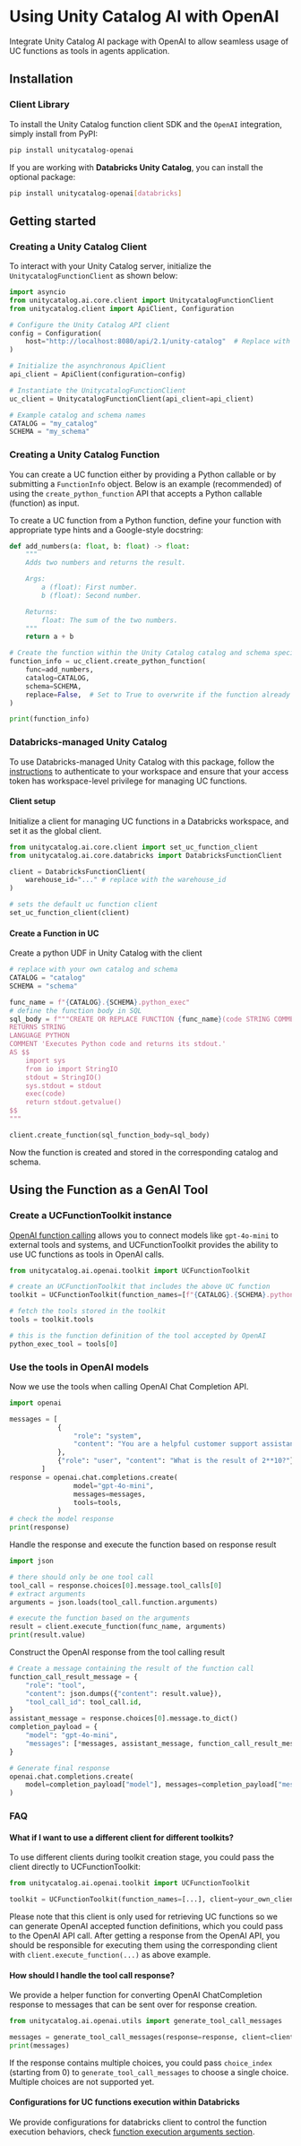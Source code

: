 # Using Unity Catalog AI with OpenAI

Integrate Unity Catalog AI package with OpenAI to allow seamless usage of UC functions as tools in agents application.

## Installation

### Client Library

To install the Unity Catalog function client SDK and the `OpenAI` integration, simply install from PyPI:

```sh
pip install unitycatalog-openai
```

If you are working with **Databricks Unity Catalog**, you can install the optional package:

```sh
pip install unitycatalog-openai[databricks]
```

## Getting started

### Creating a Unity Catalog Client

To interact with your Unity Catalog server, initialize the `UnitycatalogFunctionClient` as shown below:

```python
import asyncio
from unitycatalog.ai.core.client import UnitycatalogFunctionClient
from unitycatalog.client import ApiClient, Configuration

# Configure the Unity Catalog API client
config = Configuration(
    host="http://localhost:8080/api/2.1/unity-catalog"  # Replace with your UC server URL
)

# Initialize the asynchronous ApiClient
api_client = ApiClient(configuration=config)

# Instantiate the UnitycatalogFunctionClient
uc_client = UnitycatalogFunctionClient(api_client=api_client)

# Example catalog and schema names
CATALOG = "my_catalog"
SCHEMA = "my_schema"
```

### Creating a Unity Catalog Function

You can create a UC function either by providing a Python callable or by submitting a `FunctionInfo` object. Below is an example (recommended) of using the `create_python_function` API that accepts a Python callable (function) as input.

To create a UC function from a Python function, define your function with appropriate type hints and a Google-style docstring:

```python
def add_numbers(a: float, b: float) -> float:
    """
    Adds two numbers and returns the result.

    Args:
        a (float): First number.
        b (float): Second number.

    Returns:
        float: The sum of the two numbers.
    """
    return a + b

# Create the function within the Unity Catalog catalog and schema specified
function_info = uc_client.create_python_function(
    func=add_numbers,
    catalog=CATALOG,
    schema=SCHEMA,
    replace=False,  # Set to True to overwrite if the function already exists
)

print(function_info)
```

### Databricks-managed Unity Catalog

To use Databricks-managed Unity Catalog with this package, follow the [instructions](https://docs.databricks.com/en/dev-tools/cli/authentication.html#authentication-for-the-databricks-cli) to authenticate to your workspace and ensure that your access token has workspace-level privilege for managing UC functions.

#### Client setup

Initialize a client for managing UC functions in a Databricks workspace, and set it as the global client.

```python
from unitycatalog.ai.core.client import set_uc_function_client
from unitycatalog.ai.core.databricks import DatabricksFunctionClient

client = DatabricksFunctionClient(
    warehouse_id="..." # replace with the warehouse_id
)

# sets the default uc function client
set_uc_function_client(client)
```

#### Create a Function in UC

Create a python UDF in Unity Catalog with the client

```python
# replace with your own catalog and schema
CATALOG = "catalog"
SCHEMA = "schema"

func_name = f"{CATALOG}.{SCHEMA}.python_exec"
# define the function body in SQL
sql_body = f"""CREATE OR REPLACE FUNCTION {func_name}(code STRING COMMENT 'Python code to execute. Remember to print the final result to stdout.')
RETURNS STRING
LANGUAGE PYTHON
COMMENT 'Executes Python code and returns its stdout.'
AS $$
    import sys
    from io import StringIO
    stdout = StringIO()
    sys.stdout = stdout
    exec(code)
    return stdout.getvalue()
$$
"""

client.create_function(sql_function_body=sql_body)
```

Now the function is created and stored in the corresponding catalog and schema.

## Using the Function as a GenAI Tool

### Create a UCFunctionToolkit instance

[OpenAI function calling](https://platform.openai.com/docs/guides/function-calling) allows you to connect models like `gpt-4o-mini` to external tools and systems, and UCFunctionToolkit provides the ability to use UC functions as tools in OpenAI calls.

```python
from unitycatalog.ai.openai.toolkit import UCFunctionToolkit

# create an UCFunctionToolkit that includes the above UC function
toolkit = UCFunctionToolkit(function_names=[f"{CATALOG}.{SCHEMA}.python_exec"])

# fetch the tools stored in the toolkit
tools = toolkit.tools

# this is the function definition of the tool accepted by OpenAI
python_exec_tool = tools[0]
```

### Use the tools in OpenAI models

Now we use the tools when calling OpenAI Chat Completion API.

```python
import openai

messages = [
            {
                "role": "system",
                "content": "You are a helpful customer support assistant. Use the supplied tools to assist the user.",
            },
            {"role": "user", "content": "What is the result of 2**10?"},
        ]
response = openai.chat.completions.create(
                model="gpt-4o-mini",
                messages=messages,
                tools=tools,
            )
# check the model response
print(response)
```

Handle the response and execute the function based on response result

```python
import json

# there should only be one tool call
tool_call = response.choices[0].message.tool_calls[0]
# extract arguments
arguments = json.loads(tool_call.function.arguments)

# execute the function based on the arguments
result = client.execute_function(func_name, arguments)
print(result.value)
```

Construct the OpenAI response from the tool calling result

```python
# Create a message containing the result of the function call
function_call_result_message = {
    "role": "tool",
    "content": json.dumps({"content": result.value}),
    "tool_call_id": tool_call.id,
}
assistant_message = response.choices[0].message.to_dict()
completion_payload = {
    "model": "gpt-4o-mini",
    "messages": [*messages, assistant_message, function_call_result_message],
}

# Generate final response
openai.chat.completions.create(
    model=completion_payload["model"], messages=completion_payload["messages"]
)
```

### FAQ

#### What if I want to use a different client for different toolkits?

To use different clients during toolkit creation stage, you could pass the client directly to UCFunctionToolkit:

```python
from unitycatalog.ai.openai.toolkit import UCFunctionToolkit

toolkit = UCFunctionToolkit(function_names=[...], client=your_own_client)
```

Please note that this client is only used for retrieving UC functions so we can generate OpenAI accepted function definitions, which you could pass to the OpenAI API call. After getting a response from the OpenAI API, you should be responsible for executing them using the corresponding client with `client.execute_function(...)` as above example.

#### How should I handle the tool call response?

We provide a helper function for converting OpenAI ChatCompletion response to messages that can be sent over for response creation.

```python
from unitycatalog.ai.openai.utils import generate_tool_call_messages

messages = generate_tool_call_messages(response=response, client=client)
print(messages)
```

If the response contains multiple choices, you could pass `choice_index` (starting from 0) to `generate_tool_call_messages` to choose a single choice. Multiple choices are not supported yet.

#### Configurations for UC functions execution within Databricks

We provide configurations for databricks client to control the function execution behaviors, check [function execution arguments section](../../README.md#function-execution-arguments-configuration).
